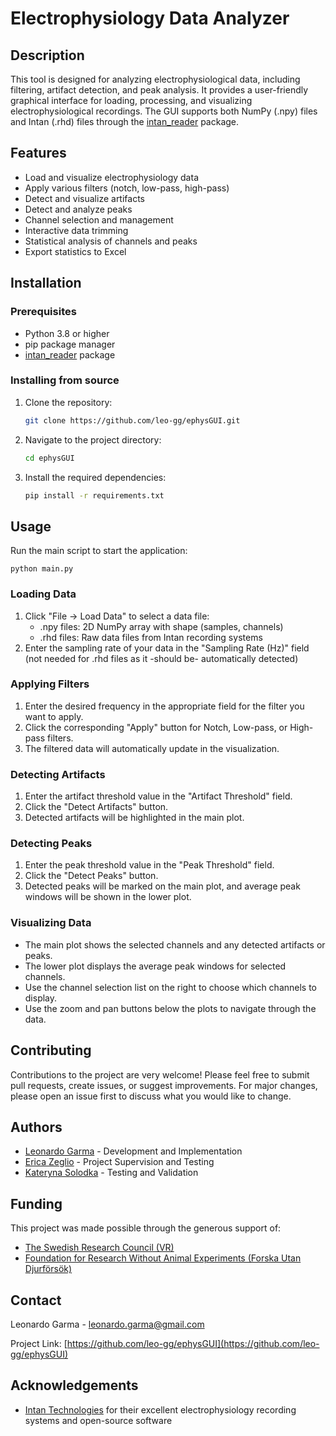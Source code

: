 # Electrophysiology Data Analyzer

## Description
This tool is designed for analyzing electrophysiological data, including filtering, artifact detection, and peak analysis. It provides a user-friendly graphical interface for loading, processing, and visualizing electrophysiological recordings. The GUI supports both NumPy (.npy) files and Intan (.rhd) files through the [intan_reader](https://github.com/Leo-GG/intanreader) package.

## Features
- Load and visualize electrophysiology data
- Apply various filters (notch, low-pass, high-pass)
- Detect and visualize artifacts
- Detect and analyze peaks
- Channel selection and management
- Interactive data trimming
- Statistical analysis of channels and peaks
- Export statistics to Excel

## Installation

### Prerequisites

- Python 3.8 or higher
- pip package manager
- [intan_reader](https://github.com/Leo-GG/intanreader) package

### Installing from source

1. Clone the repository:
   ```bash
   git clone https://github.com/leo-gg/ephysGUI.git
   ```
2. Navigate to the project directory:
   ```bash
   cd ephysGUI
   ```
3. Install the required dependencies:
   ```bash
   pip install -r requirements.txt
   ```

## Usage
Run the main script to start the application:

```
python main.py
```

### Loading Data

1. Click "File → Load Data" to select a data file:
   - .npy files: 2D NumPy array with shape (samples, channels)
   - .rhd files: Raw data files from Intan recording systems
2. Enter the sampling rate of your data in the "Sampling Rate (Hz)" field (not needed for .rhd files as it -should be- automatically detected)

### Applying Filters

1. Enter the desired frequency in the appropriate field for the filter you want to apply.
2. Click the corresponding "Apply" button for Notch, Low-pass, or High-pass filters.
3. The filtered data will automatically update in the visualization.

### Detecting Artifacts

1. Enter the artifact threshold value in the "Artifact Threshold" field.
2. Click the "Detect Artifacts" button.
3. Detected artifacts will be highlighted in the main plot.

### Detecting Peaks

1. Enter the peak threshold value in the "Peak Threshold" field.
2. Click the "Detect Peaks" button.
3. Detected peaks will be marked on the main plot, and average peak windows will be shown in the lower plot.

### Visualizing Data

- The main plot shows the selected channels and any detected artifacts or peaks.
- The lower plot displays the average peak windows for selected channels.
- Use the channel selection list on the right to choose which channels to display.
- Use the zoom and pan buttons below the plots to navigate through the data.

## Contributing

Contributions to the project are very welcome! Please feel free to submit pull requests, create issues, or suggest improvements. For major changes, please open an issue first to discuss what you would like to change.

## Authors

- [Leonardo Garma](https://www.linkedin.com/in/leonardo-garma/) - Development and Implementation
- [Erica Zeglio](https://www.kth.se/profile/zeglio) - Project Supervision and Testing
- [Kateryna Solodka](https://www.linkedin.com/in/kateryna-solodka/) - Testing and Validation

## Funding

This project was made possible through the generous support of:

- [The Swedish Research Council (VR)](https://www.vr.se)
- [Foundation for Research Without Animal Experiments (Forska Utan Djurförsök)](https://forskautandjurforsok.se)

## Contact

Leonardo Garma - leonardo.garma@gmail.com

Project Link: [https://github.com/leo-gg/ephysGUI](https://github.com/leo-gg/ephysGUI)

## Acknowledgements

- [Intan Technologies](http://intantech.com/) for their excellent electrophysiology recording systems and open-source software
